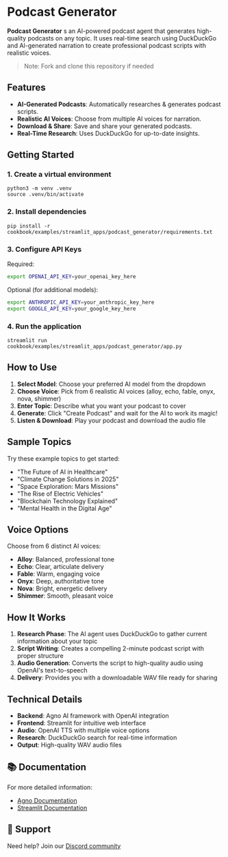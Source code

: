 # Podcast Generator

**Podcast Generator** s an AI-powered podcast agent that generates high-quality podcasts on any topic. It uses real-time search using DuckDuckGo and AI-generated narration to create professional podcast scripts with realistic voices.

> Note: Fork and clone this repository if needed

## Features

- **AI-Generated Podcasts**: Automatically researches & generates podcast scripts.
- **Realistic AI Voices**: Choose from multiple AI voices for narration.
- **Download & Share**: Save and share your generated podcasts.
- **Real-Time Research**: Uses DuckDuckGo for up-to-date insights.

## Getting Started

### 1. Create a virtual environment

```shell
python3 -m venv .venv
source .venv/bin/activate
```

### 2. Install dependencies

```shell
pip install -r cookbook/examples/streamlit_apps/podcast_generator/requirements.txt
```

### 3. Configure API Keys

Required:

```bash
export OPENAI_API_KEY=your_openai_key_here
```

Optional (for additional models):

```bash
export ANTHROPIC_API_KEY=your_anthropic_key_here
export GOOGLE_API_KEY=your_google_key_here
```

### 4. Run the application

```shell
streamlit run cookbook/examples/streamlit_apps/podcast_generator/app.py
```

## How to Use

1. **Select Model**: Choose your preferred AI model from the dropdown
2. **Choose Voice**: Pick from 6 realistic AI voices (alloy, echo, fable, onyx, nova, shimmer)
3. **Enter Topic**: Describe what you want your podcast to cover
4. **Generate**: Click "Create Podcast" and wait for the AI to work its magic!
5. **Listen & Download**: Play your podcast and download the audio file

## Sample Topics

Try these example topics to get started:

- "The Future of AI in Healthcare"
- "Climate Change Solutions in 2025" 
- "Space Exploration: Mars Missions"
- "The Rise of Electric Vehicles"
- "Blockchain Technology Explained"
- "Mental Health in the Digital Age"

## Voice Options

Choose from 6 distinct AI voices:

- **Alloy**: Balanced, professional tone
- **Echo**: Clear, articulate delivery
- **Fable**: Warm, engaging voice
- **Onyx**: Deep, authoritative tone
- **Nova**: Bright, energetic delivery
- **Shimmer**: Smooth, pleasant voice

## How It Works

1. **Research Phase**: The AI agent uses DuckDuckGo to gather current information about your topic
2. **Script Writing**: Creates a compelling 2-minute podcast script with proper structure
3. **Audio Generation**: Converts the script to high-quality audio using OpenAI's text-to-speech
4. **Delivery**: Provides you with a downloadable WAV file ready for sharing

## Technical Details

- **Backend**: Agno AI framework with OpenAI integration
- **Frontend**: Streamlit for intuitive web interface
- **Audio**: OpenAI TTS with multiple voice options
- **Research**: DuckDuckGo search for real-time information
- **Output**: High-quality WAV audio files

## 📚 Documentation

For more detailed information:

- [Agno Documentation](https://docs.agno.com)
- [Streamlit Documentation](https://docs.streamlit.io)

## 🤝 Support

Need help? Join our [Discord community](https://agno.link/discord)
